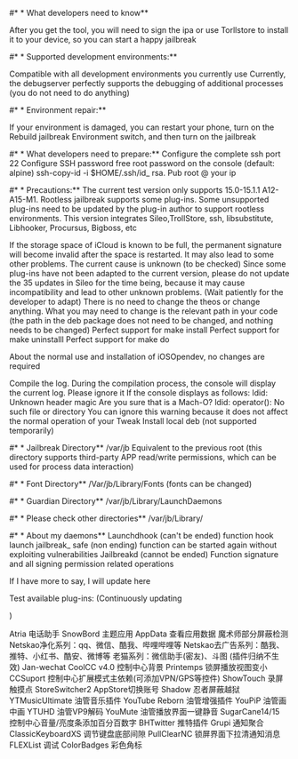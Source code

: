 #* * What developers need to know**

After you get the tool, you will need to sign the ipa or use Torllstore to install it to your device, so you can start a happy jailbreak

#* * Supported development environments:**

Compatible with all development environments you currently use
Currently, the debugserver perfectly supports the debugging of additional processes (you do not need to do anything)

#* * Environment repair:**

If your environment is damaged, you can restart your phone, turn on the Rebuild jailbreak Environment switch, and then turn on the jailbreak

#* * What developers need to prepare:**
Configure the complete ssh port 22
Configure SSH password free root password on the console (default: alpine)
ssh-copy-id -i $HOME/.ssh/id_ rsa. Pub root @ your ip

#* * Precautions:**
The current test version only supports 15.0-15.1.1 A12-A15-M1. Rootless jailbreak supports some plug-ins. Some unsupported plug-ins need to be updated by the plug-in author to support rootless environments. This version integrates Sileo,TrollStore, ssh, libsubstitute, Libhooker, Procursus, Bigboss, etc

If the storage space of iCloud is known to be full, the permanent signature will become invalid after the space is restarted. It may also lead to some other problems. The current cause is unknown (to be checked)
Since some plug-ins have not been adapted to the current version, please do not update the 35 updates in Sileo for the time being, because it may cause incompatibility and lead to other unknown problems. (Wait patiently for the developer to adapt)
There is no need to change the theos or change anything. What you may need to change is the relevant path in your code (the path in the deb package does not need to be changed, and nothing needs to be changed)
Perfect support for make install
Perfect support for make uninstalll
Perfect support for make do

About the normal use and installation of iOSOpendev, no changes are required

Compile the log. During the compilation process, the console will display the current log. Please ignore it
If the console displays as follows:
ldid: Unknown header magic
Are you sure that is a Mach-O?
ldid: operator(): No such file or directory
You can ignore this warning because it does not affect the normal operation of your Tweak
Install local deb (not supported temporarily)

#* * Jailbreak Directory**
/var/jb
Equivalent to the previous root (this directory supports third-party APP read/write permissions, which can be used for process data interaction)

#* * Font Directory**
/Var/jb/Library/Fonts (fonts can be changed)

#* * Guardian Directory**
/var/jb/Library/LaunchDaemons

#* * Please check other directories**
/var/jb/Library/

#* * About my daemons**
Launchdhook (can't be ended) function hook launch
jailbreak_ safe (non ending) function can be started again without exploiting vulnerabilities
Jailbreakd (cannot be ended) Function signature and all signing permission related operations


If I have more to say, I will update here

Test available plug-ins: (Continuously updating

)

Atria
电话助手
SnowBord 主题应用
AppData 查看应用数据
魔术师部分屏蔽检测
Netskao净化系列：qq、微信、酷我、哔哩哔哩等
Netskao去广告系列：酷我、推特、小红书、酷安、微博等
老猫系列：微信助手(密友)、斗图 (插件归纳不生效)
Jan-wechat
CoolCC v4.0 控制中心背景
Printemps 锁屏播放视图变小
CCSuport 控制中心扩展模式主依赖(可添加VPN/GPS等控件)
ShowTouch 录屏触摸点
StoreSwitcher2 AppStore切换账号
Shadow 忍者屏蔽越狱
YTMusicUltimate 油管音乐插件
YouTube Reborn 油管增强插件
YouPiP 油管画中画
YTUHD 油管VP9解码
YouMute 油管播放界面一键静音
SugarCane14/15 控制中心音量/亮度条添加百分百数字
BHTwitter 推特插件
Grupi 通知聚合
ClassicKeyboardXS 调节键盘底部间隙
PullClearNC 锁屏界面下拉清通知消息
FLEXList 调试
ColorBadges 彩色角标

